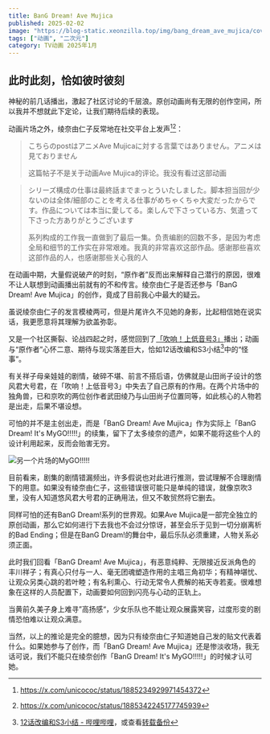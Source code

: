 ```yaml
---
title: BanG Dream! Ave Mujica
published: 2025-02-02
image: "https://blog-static.xeonzilla.top/img/bang_dream_ave_mujica/cover.avif"
tags: ["动画", "二次元"]
category: TV动画 2025年1月
---
```

## 此时此刻，恰如彼时彼刻
神秘的前几话播出，激起了社区讨论的千层浪。原创动画尚有无限的创作空间，所以我并不想就此下定论，让我们期待后续的表现。

动画片场之外，绫奈由仁子反常地在社交平台上发声[^1][^2]：
>こちらのpostはアニメAve Mujicaに対する言葉ではありません。アニメは見ておりません
>
>这篇帖子不是关于动画Ave Mujica的评论。我没有看过这部动画

>シリーズ構成の仕事は最終話までまっとういたしました。脚本担当回が少ないのは全体/細部のことを考える仕事がめちゃくちゃ大変だったからです。作品については本当に愛してる。楽しんで下さっている方、気遣って下さった方ありがとうございます
>
>系列构成的工作我一直做到了最后一集。负责编剧的回数不多，是因为考虑全局和细节的工作实在非常艰难。我真的非常喜欢这部作品。感谢那些喜欢这部作品的人，也感谢那些关心我的人

在动画中期，大量假说破产的时刻，“原作者”反而出来解释自己潜行的原因，很难不让人联想到动画播出前就有的不和传言。绫奈由仁子是否还参与「BanG Dream! Ave Mujica」的创作，竟成了目前我心中最大的疑云。

虽说绫奈由仁子的发言模棱两可，但是片尾许久不见她的身影，比起相信她在说实话，我更愿意将其理解为欲盖弥彰。

又是一个社区撕裂、论战四起之时，感觉回到了[「吹响！上低音号3」](/posts/sound_euphonium_season3/)播出；动画与“原作者”心怀二意、期待与现实落差巨大，恰如12话改编和S3小结[^3]中的“怪事“。

有关祥子母亲娃娃的剧情，破碎不堪、前言不搭后语，仿佛就是山田尚子设计的悠风君大号君，在「吹响！上低音号3」中失去了自己原有的作用。在两个片场中的独角兽，已和京吹的两位创作者武田绫乃与山田尚子位置同等，如此核心的人物若是出走，后果不堪设想。

可怕的并不是主创出走，而是「BanG Dream! Ave Mujica」作为实际上「BanG Dream! It's MyGO!!!!!」的续集，留下了太多绫奈的遗产，如果不能将这些个人的设计利用起来，反而会贻害无穷。

![另一个片场的MyGO!!!!!](https://blog-static.xeonzilla.top/img/bang_dream_ave_mujica/01.avif "另一个片场的MyGO!!!!!")

目前看来，剧集的剧情错漏频出，许多假说也对此进行推测，尝试理解不合理剧情下的用意。如果没有绫奈由仁子，这些错误很可能只是单纯的错误，就像京吹3里，没有人知道悠风君大号君的正确用法，但又不敢贸然将它删去。

同样可怕的还有BanG Dream!系列的世界观。如果Ave Mujica是一部完全独立的原创动画，那么它如何进行下去我也不会过分惊讶，甚至会乐于见到一切分崩离析的Bad Ending；但是在BanG Dream!的舞台中，最后乐队必须重建，人物关系必须正面。

此时我们回看「BanG Dream! Ave Mujica」，有恶意纯粹、无限接近反派角色的丰川祥子；有真心只付与一人、毫无团魂塑造作用的主唱三角初华；有精神堪忧、让观众另类心跳的若叶睦；有名利熏心、行动无常令人费解的祐天寺若麦。很难想象在这样的人员配置下，动画要如何回到闪亮与心动的正轨上。

当黄前久美子身上难寻”高扬感“，少女乐队也不能让观众展露笑容，过度形变的剧情恐怕难以让观众满意。

当然，以上的推论是完全的臆想，因为只有绫奈由仁子知道她自己发的贴文代表着什么。如果她参与了创作，而「BanG Dream! Ave Mujica」还是惨淡收场，我无话可说，我们不能只在绫奈创作「BanG Dream! It's MyGO!!!!!」的时候才认可她。

[^1]:<https://x.com/unicococ/status/1885234929971454372>

[^2]:<https://x.com/unicococ/status/1885342245177745939>

[^3]:[12话改编和S3小结 - 哔哩哔哩](https://www.bilibili.com/opus/946810933277098003)，或查看[转载备份](/collected_article/www.bilibili.com/opus/946810933277098003/)
